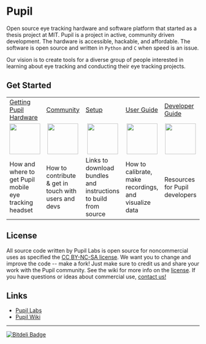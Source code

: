 # Pupil
Open source eye tracking hardware and software platform that started as a thesis project at MIT. Pupil is a project in active, community driven development. The hardware is accessible, hackable, and affordable. The software is open source and written in `Python` and `C` when speed is an issue.

Our vision is to create tools for a diverse group of people interested in learning about eye tracking and conducting their eye tracking projects.

## Get Started
<table>
<tr>
	<td><a href="https://github.com/pupil-labs/pupil/wiki/Getting-Pupil-Hardware">Getting Pupil Hardware</a></td>
	<td><a href="https://github.com/pupil-labs/pupil/wiki/Community">Community</a></td>
	<td><a href="https://github.com/pupil-labs/pupil/wiki/Setup">Setup</a></td>
	<td><a href="https://github.com/pupil-labs/pupil/wiki/User-Guide">User Guide</a></td>
	<td><a href="https://github.com/pupil-labs/pupil/wiki/Developer-Guide">Developer Guide</a></td>
</tr>
<tr>
	<td align="center"><img width="80" src="https://raw.github.com/wiki/pupil-labs/pupil/media/icons/Pupil_Logo_wiki-01.png" /></td>
	<td  align="center"><img width="80" src="https://raw.github.com/wiki/pupil-labs/pupil/media/icons/Pupil_Logo_wiki-02.png" /></td>
	<td align="center"><img width="80" src="https://raw.github.com/wiki/pupil-labs/pupil/media/icons/Pupil_Logo_wiki-03.png" /></td>
	<td align="center"><img width="80" src="https://raw.github.com/wiki/pupil-labs/pupil/media/icons/Pupil_Logo_wiki-04.png" /></td>
	<td align="center"><img width="80" src="https://raw.github.com/wiki/pupil-labs/pupil/media/icons/Pupil_Logo_wiki-05.png" /></td>
</tr>
<tr>
	<td>How and where to get Pupil mobile eye tracking headset</td>
	<td>How to contribute & get in touch with users and devs</td>
	<td>Links to download bundles and instructions to build from source</td>
	<td>How to calibrate, make recordings, and visualize data</td>
	<td>Resources for Pupil developers</td>		
</tr>
</table>


## License
All source code written by Pupil Labs is open source for noncommercial uses as specified the [CC BY-NC-SA license](http://creativecommons.org/licenses/by-nc-sa/3.0/ "CC BY-NC-SA license"). We want you to change and improve the code -- make a fork!  Just make sure to credit us and share your work with the Pupil community.  See the wiki for more info on the [license](https://github.com/pupil-labs/pupil/wiki/License "License").  If you have questions or ideas about commercial use, [contact us!](https://github.com/pupil-labs/pupil/wiki/Community#email "email us")

## Links
 - [Pupil Labs](http://pupil-labs.com "Pupil Labs")
 - [Pupil Wiki](https://github.com/pupil-labs/pupil/wiki "Pupil Wiki")
___

 [![Bitdeli Badge](https://d2weczhvl823v0.cloudfront.net/pupil-labs/pupil/trend.png)](https://bitdeli.com/free "Bitdeli Badge")